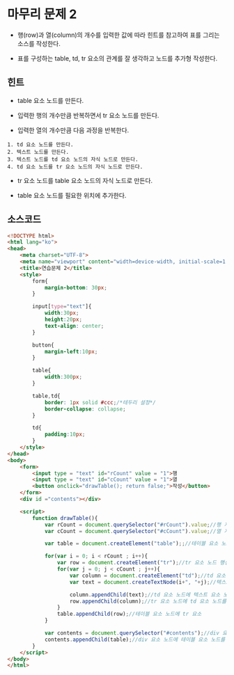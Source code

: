 # 마무리 문제 2

* 행(row)과 열(column)의 개수를 입력한 값에 따라 힌트를 참고하여 표를 그리는 소스를 작성한다.

* 표를 구성하는 table, td, tr 요소의 관계를 잘 생각하고 노드를 추가형 작성한다.

## 힌트

* table 요소 노드를 만든다.

* 입력한 행의 개수만큼 반복하면서 tr 요소 노드를 만든다.

* 입력한 열의 개수만큼 다음 과정을 반복한다.

```
1. td 요소 노드를 만든다.
2. 텍스트 노드를 만든다.
3. 텍스트 노드를 td 요소 노드의 자식 노드로 만든다.
4. td 요소 노드를 tr 요소 노드의 자식 노드로 만든다.
```

* tr 요소 노드를 table 요소 노드의 자식 노드로 만든다.

* table 요소 노드를 필요한 위치에 추가한다.

## 소스코드

```html
<!DOCTYPE html>
<html lang="ko">
<head>
	<meta charset="UTF-8">
	<meta name="viewport" content="width=device-width, initial-scale=1.0">
	<title>연습문제 2</title>
	<style>
		form{
			margin-bottom: 30px;
		}

		input[type="text"]{
			width:30px;
			height:20px;
			text-align: center;
		}

		button{
			margin-left:10px;
		}

		table{
			width:300px;
		}

		table,td{
			border: 1px solid #ccc;/*테두리 설정*/
			border-collapse: collapse;
		}

		td{
			padding:10px;
		}
	</style>
</head>
<body>
	<form>
		<input type = "text" id="rCount" value = "1">행
		<input type = "text" id="cCount" value = "1">열
		<button onclick="drawTable(); return false;">작성</button>
	</form>
	<div id ="contents"></div>

	<script>
		function drawTable(){
			var rCount = document.querySelector("#rCount").value;//행 개수 저장
			var cCount = document.querySelector("#cCount").value;//열 개수 저장

			var table = document.createElement("table");;//테이블 요소 노드 생성

			for(var i = 0; i < rCount ; i++){
				var row = document.createElement("tr");//tr 요소 노드 행성
				for(var j = 0; j < cCount ; j++){
					var column = document.createElement("td");//td 요소 노드 만든다.
					var text = document.createTextNode(i+", "+j);//텍스트 요소 노드 생성

					column.appendChild(text);//td 요소 노드에 텍스트 요소 노드를 자식 노드로 넣는다.
					row.appendChild(column);//tr 요소 노드에 td 요소 노드를 자식 노드로 넣는다.
				}
				table.appendChild(row);//테이블 요소 노드에 tr 요소
			}

			var contents = document.querySelector("#contents");//div 요소 생성
			contents.appendChild(table);//div 요소 노드에 테이블 요소 노드를 자식 노드로 넣는다.
		}
	</script>
</body>
</html>
```
